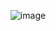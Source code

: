 <div align = "center">

  ![image](https://github.com/Sisir2311/CodeWithMe/assets/74948767/9bc87048-24e5-406e-96c7-65242f947f5e)

</div>
